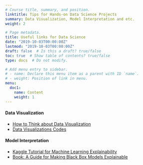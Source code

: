 ```yaml
---
# Course title, summary, and position.
linktitle: Tips for Hands-on Data Science Projects
summary: Data Visualization, Model Interpretation and etc.
weight: 2

# Page metadata.
title: Useful links for Data Science 
date: "2019-10-03T00:00:00Z"
lastmod: "2019-10-03T00:00:00Z"
draft: false  # Is this a draft? true/false
toc: true  # Show table of contents? true/false
type: docs  # Do not modify.

# Add menu entry to sidebar.
# - name: Declare this menu item as a parent with ID `name`.
# - weight: Position of link in menu.
menu:
  doc1:
    name: Content
    weight: 1
---
```




#### Data Visualization
* [How to Think about Data Visualization ](https://www.youtube.com/watch?v=vTingdk_pVM)
* [Data Visualizations Codes](https://github.com/aaronpenne/data_visualization)

#### Model Interpretation
* [Kaggle Tutorial for Machine Learning Explainability](https://www.kaggle.com/learn/machine-learning-explainability)
* [Book: A Guide for Making Black Box Models Explainable](https://christophm.github.io/interpretable-ml-book/)

